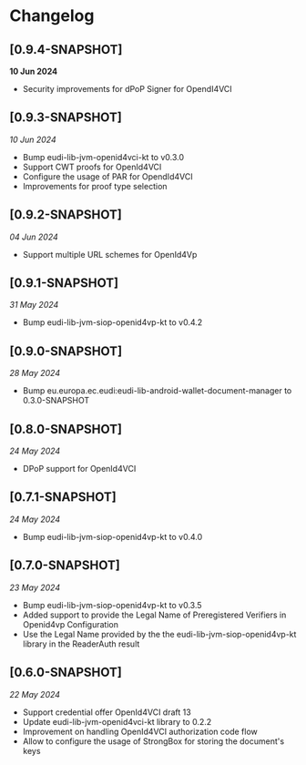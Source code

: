 # Changelog

## [0.9.4-SNAPSHOT]

__10 Jun 2024__

- Security improvements for dPoP Signer for OpendI4VCI

## [0.9.3-SNAPSHOT]

_10 Jun 2024_

- Bump eudi-lib-jvm-openid4vci-kt to v0.3.0
- Support CWT proofs for OpenId4VCI
- Configure the usage of PAR for OpendId4VCI
- Improvements for proof type selection

## [0.9.2-SNAPSHOT]

_04 Jun 2024_

- Support multiple URL schemes for OpenId4Vp

## [0.9.1-SNAPSHOT]

_31 May 2024_

- Bump eudi-lib-jvm-siop-openid4vp-kt to v0.4.2

## [0.9.0-SNAPSHOT]

_28 May 2024_

- Bump eu.europa.ec.eudi:eudi-lib-android-wallet-document-manager to 0.3.0-SNAPSHOT

## [0.8.0-SNAPSHOT]

_24 May 2024_

- DPoP support for OpenId4VCI

## [0.7.1-SNAPSHOT]

_24 May 2024_

- Bump eudi-lib-jvm-siop-openid4vp-kt to v0.4.0

## [0.7.0-SNAPSHOT]

_23 May 2024_

- Bump eudi-lib-jvm-siop-openid4vp-kt to v0.3.5
- Added support to provide the Legal Name of Preregistered Verifiers in Openid4vp Configuration
- Use the Legal Name provided by the the eudi-lib-jvm-siop-openid4vp-kt library in the ReaderAuth result

## [0.6.0-SNAPSHOT]

_22 May 2024_

- Support credential offer OpenId4VCI draft 13
- Update eudi-lib-jvm-openid4vci-kt library to 0.2.2
- Improvement on handling OpenId4VCI authorization code flow
- Allow to configure the usage of StrongBox for storing the document's keys
